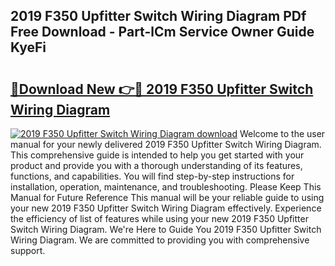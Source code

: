## 2019 F350 Upfitter Switch Wiring Diagram PDf Free Download - Part-lCm Service Owner Guide KyeFi

# <h2><a href="http://dfreml.blite.top/?on=2019+F350+Upfitter+Switch+Wiring+Diagram">🔗Download New 👉🔴 2019 F350 Upfitter Switch Wiring Diagram</a></h2>

[![2019 F350 Upfitter Switch Wiring Diagram download](https://i.imgur.com/lujVjoI.png)](http://dfreml.blite.top/?on=2019+F350+Upfitter+Switch+Wiring+Diagram)
Welcome to the user manual for your newly delivered 2019 F350 Upfitter Switch Wiring Diagram. This comprehensive guide is intended to help you get started with your product and provide you with a thorough understanding of its features, functions, and capabilities. You will find step-by-step instructions for installation, operation, maintenance, and troubleshooting. Please Keep This Manual for Future Reference This manual will be your reliable guide to using your new 2019 F350 Upfitter Switch Wiring Diagram effectively. Experience the efficiency of list of features while using your new 2019 F350 Upfitter Switch Wiring Diagram. We're Here to Guide You 2019 F350 Upfitter Switch Wiring Diagram. We are committed to providing you with comprehensive support.

